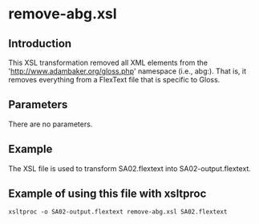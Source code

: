 # remove-abg.xsl

## Introduction
This XSL transformation removed all XML elements from the 'http://www.adambaker.org/gloss.php' namespace (i.e., abg:). That is, it removes everything from a FlexText file that is specific to Gloss.

## Parameters
There are no parameters.

## Example
The XSL file is used to transform SA02.flextext into SA02-output.flextext.

## Example of using this file with xsltproc
```
xsltproc -o SA02-output.flextext remove-abg.xsl SA02.flextext
```